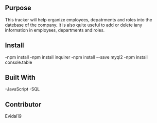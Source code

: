 
## Purpose
This tracker will help organize employees, depatrments and roles into the datebase of the company. It is also quite useful to add or delete iany information in employees, departments and roles. 


## Install
-npm install
-npm install inquirer
-npm install --save myql2
-npm install console.table


## Built With
-JavaScript
-SQL

## Contributor
Evidal19